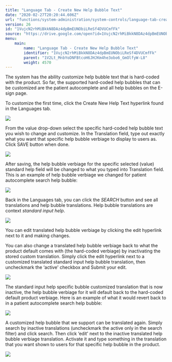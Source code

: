 ```yaml
---
title: "Language Tab - Create New Help Bubble Text"
date: "2020-02-27T20:20:44.606Z"
url: "functions/system-administration/system-controls/language-tab-create-new-help-bubble-text.html"
version: 26
id: "1VujcN2rhMiBkkN8DAz4dpBmEUNObiLReSf4DVUCmfFk"
source: "https://drive.google.com/open?id=1VujcN2rhMiBkkN8DAz4dpBmEUNObiLReSf4DVUCmfFk"
menu:
    main:
        name: "Language Tab - Create New Help Bubble Text"
        identifier: "1VujcN2rhMiBkkN8DAz4dpBmEUNObiLReSf4DVUCmfFk"
        parent: "1V2Lt_MnbYoDNFBtcoH6JHJKm4he3obo6_GmOlfyW-L8"
        weight: 4570
---
```

The system has the ability customize help bubble text that is hard-coded with the product. So far, the supported hard-coded help bubbles that can be customized are the patient autocomplete and all help bubbles on the E-sign page.

To customize the first time, click the Create New Help Text hyperlink found in the Languages tab.

![](language-tab-create-new-help-bubble-text.images/image1.png)

From the value drop-down select the specific hard-coded help bubble text you wish to change and customize. In the Translation field, type out exactly what you want that specific help bubble verbiage to display to users as. Click SAVE button when done.

![](language-tab-create-new-help-bubble-text.images/image2.png)

After saving, the help bubble verbiage for the specific selected (value) standard help field will be changed to what you typed into Translation field. This is an example of help bubble verbiage we changed for patient autocomplete search help bubble:

![](language-tab-create-new-help-bubble-text.images/image3.png)

Back in the Languages tab, you can click the *SEARCH* button and see all translations and help bubble translations. Help bubble translations are context *standard input help*.

![](language-tab-create-new-help-bubble-text.images/image4.png)

You can edit translated help bubble verbiage by clicking the edit hyperlink next to it and making changes.

You can also change a translated help bubble verbiage back to what the product default comes with (the hard-coded verbiage) by inactivating the stored custom translation. Simply click the edit hyperlink next to a customized translated standard input help bubble translation, then uncheckmark the ‘active' checkbox and Submit your edit.

![](language-tab-create-new-help-bubble-text.images/image5.png)

The standard input help specific bubble customized translation that is now inactive, the help bubble verbiage for it will default back to the hard-coded default product verbiage. Here is an example of what it would revert back to in a patient autocomplete search help bubble:

![](language-tab-create-new-help-bubble-text.images/image6.png)

A customized help bubble that we support can be translated again. Simply search by inactive translations (uncheckmark the active only in the search filter) and click search. Then click ‘edit' next to the inactive translated help bubble verbiage translation. Activate it and type something in the translation that you want shown to users for that specific help bubble in the product.

![](language-tab-create-new-help-bubble-text.images/image7.png)

